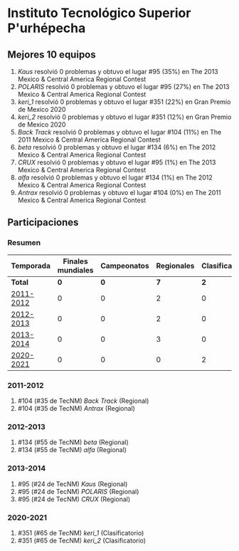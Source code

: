 ---
---

# Instituto Tecnológico Superior P'urhépecha

## Mejores 10 equipos

1. _Kaus_ resolvió 0 problemas y obtuvo el lugar #95 (35%) en The 2013 Mexico & Central America Regional Contest
1. _POLARIS_ resolvió 0 problemas y obtuvo el lugar #95 (27%) en The 2013 Mexico & Central America Regional Contest
1. _keri_1_ resolvió 0 problemas y obtuvo el lugar #351 (22%) en Gran Premio de Mexico 2020
1. _keri_2_ resolvió 0 problemas y obtuvo el lugar #351 (12%) en Gran Premio de Mexico 2020
1. _Back Track_ resolvió 0 problemas y obtuvo el lugar #104 (11%) en The 2011 Mexico & Central America Regional Contest
1. _beta_ resolvió 0 problemas y obtuvo el lugar #134 (6%) en The 2012 Mexico & Central America Regional Contest
1. _CRUX_ resolvió 0 problemas y obtuvo el lugar #95 (1%) en The 2013 Mexico & Central America Regional Contest
1. _alfa_ resolvió 0 problemas y obtuvo el lugar #134 (1%) en The 2012 Mexico & Central America Regional Contest
1. _Antrax_ resolvió 0 problemas y obtuvo el lugar #104 (0%) en The 2011 Mexico & Central America Regional Contest

## Participaciones

### Resumen

| Temporada | Finales mundiales | Campeonatos | Regionales | Clasificatorios | Equipos |
| --- | --- | --- | --- | --- | --- |
| **Total** | **0** | **0** | **7** | **2** | **9** |
| [2011-2012](#2011-2012) | 0 | 0 | 2 | 0 | 2 |
| [2012-2013](#2012-2013) | 0 | 0 | 2 | 0 | 2 |
| [2013-2014](#2013-2014) | 0 | 0 | 3 | 0 | 3 |
| [2020-2021](#2020-2021) | 0 | 0 | 0 | 2 | 2 |

### 2011-2012

1. #104 (#35 de TecNM) _Back Track_ (Regional)
1. #104 (#35 de TecNM) _Antrax_ (Regional)

### 2012-2013

1. #134 (#55 de TecNM) _beta_ (Regional)
1. #134 (#55 de TecNM) _alfa_ (Regional)

### 2013-2014

1. #95 (#24 de TecNM) _Kaus_ (Regional)
1. #95 (#24 de TecNM) _POLARIS_ (Regional)
1. #95 (#24 de TecNM) _CRUX_ (Regional)

### 2020-2021

1. #351 (#65 de TecNM) _keri_1_ (Clasificatorio)
1. #351 (#65 de TecNM) _keri_2_ (Clasificatorio)



